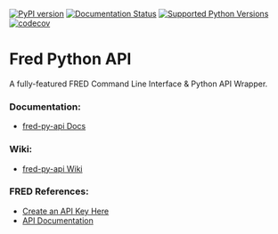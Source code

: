 [![PyPI version](https://badge.fury.io/py/fred-py-api.svg)](https://badge.fury.io/py/fred-py-api)
[![Documentation Status](https://readthedocs.org/projects/fred-py-api/badge/?version=latest)](https://fred-py-api.readthedocs.io/en/latest/?badge=latest)
[![Supported Python Versions](https://img.shields.io/pypi/pyversions/fred-py-api?style=flat)](https://pypi.org/project/fred-py-api/)
[![codecov](https://codecov.io/gh/zachspar/fred-py-api/branch/main/graph/badge.svg?token=BG1948D8Y7)](https://codecov.io/gh/zachspar/fred-py-api)

# Fred Python API
A fully-featured FRED Command Line Interface & Python API Wrapper.

### Documentation:
 - [fred-py-api Docs](https://fred-py-api.readthedocs.io/en/latest/)

### Wiki:
 - [fred-py-api Wiki](https://github.com/zachspar/fred-py-api/wiki)

### FRED References:
 - [Create an API Key Here](https://fredaccount.stlouisfed.org/apikey)
 - [API Documentation](https://fred.stlouisfed.org/docs/api/fred/)
